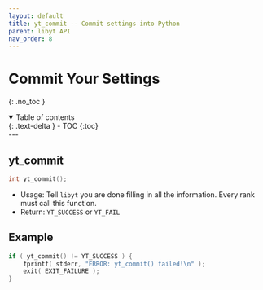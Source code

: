 ```yaml
---
layout: default
title: yt_commit -- Commit settings into Python
parent: libyt API
nav_order: 8
---
```

# Commit Your Settings
{: .no_toc }
<details open markdown="block">
  <summary>
    Table of contents
  </summary>
  {: .text-delta }
- TOC
{:toc}
</details>
---

## yt_commit
```cpp
int yt_commit();
```
- Usage: Tell `libyt` you are done filling in all the information. Every rank must call this function.
- Return: `YT_SUCCESS` or `YT_FAIL`

## Example
```cpp
if ( yt_commit() != YT_SUCCESS ) {
    fprintf( stderr, "ERROR: yt_commit() failed!\n" );  
    exit( EXIT_FAILURE );  
}
```